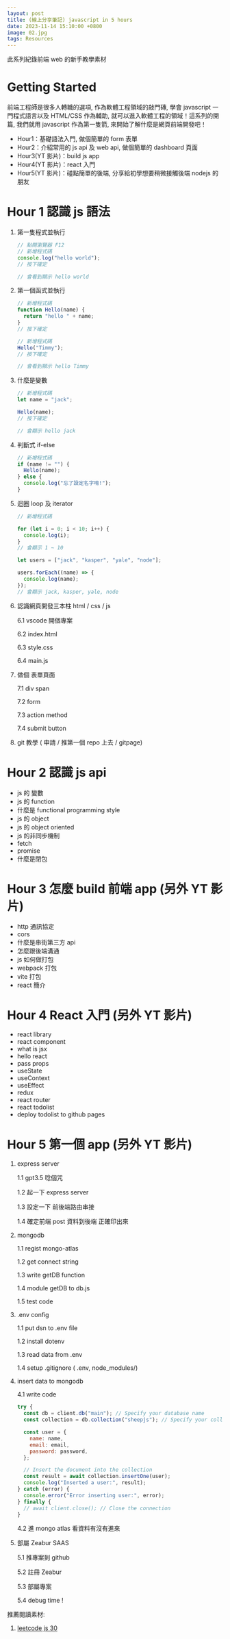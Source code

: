 ```yaml
---
layout: post
title: (線上分享筆記) javascript in 5 hours
date: 2023-11-14 15:10:00 +0800
image: 02.jpg
tags: Resources
---
```


此系列紀錄前端 web 的新手教學素材

# Getting Started

前端工程師是很多人轉職的選項, 作為軟體工程領域的敲門磚, 學會 javascript 一門程式語言以及 HTML/CSS 作為輔助, 就可以進入軟體工程的領域！這系列的開篇, 我們就用 javascript 作為第一隻箭, 來開始了解什麼是網頁前端開發吧！

- Hour1：基礎語法入門, 做個簡單的 form 表單
- Hour2：介紹常用的 js api 及 web api, 做個簡單的 dashboard 頁面
- Hour3(YT 影片)：build js app
- Hour4(YT 影片)：react 入門
- Hour5(YT 影片)：碰點簡單的後端, 分享給初學想要稍微接觸後端 nodejs 的朋友

# Hour 1 認識 js 語法

1. 第一隻程式並執行

   ```js
   // 點開瀏覽器 F12
   // 新增程式碼
   console.log("hello world");
   // 按下確定

   // 會看到顯示 hello world
   ```

2. 第一個函式並執行

   ```js
   // 新增程式碼
   function Hello(name) {
     return "hello " + name;
   }
   // 按下確定

   // 新增程式碼
   Hello("Timmy");
   // 按下確定

   // 會看到顯示 hello Timmy
   ```

3. 什麼是變數

   ```js
   // 新增程式碼
   let name = "jack";

   Hello(name);
   // 按下確定

   // 會顯示 hello jack
   ```

4. 判斷式 if-else

   ```js
   // 新增程式碼
   if (name != "") {
     Hello(name);
   } else {
     console.log("忘了設定名字唷!");
   }
   ```

5. 迴圈 loop 及 iterator

   ```js
   // 新增程式碼

   for (let i = 0; i < 10; i++) {
     console.log(i);
   }
   // 會顯示 1 ~ 10

   let users = ["jack", "kasper", "yale", "node"];

   users.forEach((name) => {
     console.log(name);
   });
   // 會顯示 jack, kasper, yale, node
   ```

6. 認識網頁開發三本柱 html / css / js

   6.1 vscode 開個專案

   6.2 index.html

   6.3 style.css

   6.4 main.js

7. 做個 表單頁面

   7.1 div span

   7.2 form

   7.3 action method

   7.4 submit button

8. git 教學 ( 申請 / 推第一個 repo 上去 / gitpage)

# Hour 2 認識 js api

- js 的 變數
- js 的 function
- 什麼是 functional programming style
- js 的 object
- js 的 object oriented
- js 的非同步機制
- fetch
- promise
- 什麼是閉包

# Hour 3 怎麼 build 前端 app (另外 YT 影片)

- http 通訊協定
- cors
- 什麼是串街第三方 api
- 怎麼跟後端溝通
- js 如何做打包
- webpack 打包
- vite 打包
- react 簡介

# Hour 4 React 入門 (另外 YT 影片)

- react library
- react component
- what is jsx
- hello react
- pass props
- useState
- useContext
- useEffect
- redux
- react router
- react todolist
- deploy todolist to github pages

# Hour 5 第一個 app (另外 YT 影片)

1. express server

   1.1 gpt3.5 唸個咒

   1.2 起一下 express server

   1.3 設定一下 前後端路由串接

   1.4 確定前端 post 資料到後端 正確印出來

2. mongodb

   1.1 regist mongo-atlas

   1.2 get connect string

   1.3 write getDB function

   1.4 module getDB to db.js

   1.5 test code

3. .env config

   1.1 put dsn to .env file

   1.2 install dotenv

   1.3 read data from .env

   1.4 setup .gitignore ( .env, node_modules/)

4. insert data to mongodb

   4.1 write code

   ```js
   try {
     const db = client.db("main"); // Specify your database name
     const collection = db.collection("sheepjs"); // Specify your collection name

     const user = {
       name: name,
       email: email,
       password: password,
     };

     // Insert the document into the collection
     const result = await collection.insertOne(user);
     console.log("Inserted a user:", result);
   } catch (error) {
     console.error("Error inserting user:", error);
   } finally {
     // await client.close(); // Close the connection
   }
   ```

   4.2 進 mongo atlas 看資料有沒有進來

5. 部屬 Zeabur SAAS

   5.1 推專案到 github

   5.2 註冊 Zeabur

   5.3 部屬專案

   5.4 debug time !

推薦閱讀素材:

1. [leetcode js 30](https://leetcode.com/studyplan/30-days-of-javascript/)
